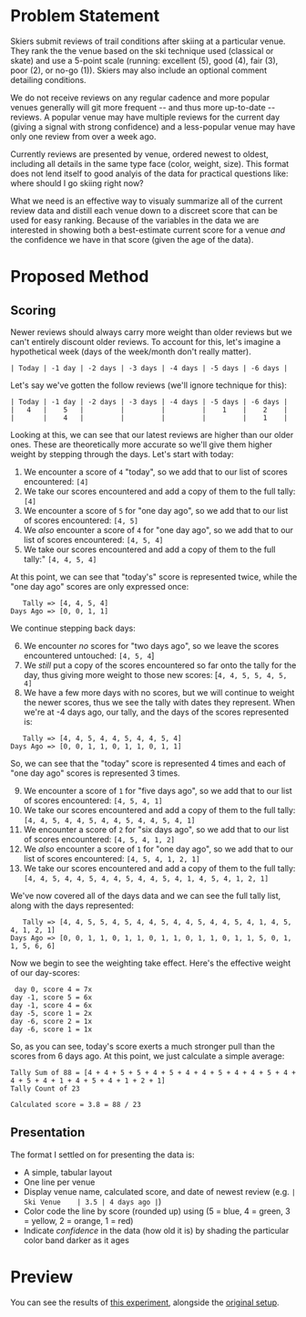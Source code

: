 # Problem Statement

Skiers submit reviews of trail conditions after skiing at a particular venue.  They rank the the venue based on the ski technique used (classical or skate) and use a 5-point scale (running: excellent (5), good (4), fair (3), poor (2), or no-go (1)).  Skiers may also include an optional comment detailing conditions.

We do not receive reviews on any regular cadence and more popular venues generally will git more frequent -- and thus more up-to-date -- reviews.  A popular venue may have multiple reviews for the current day (giving a signal with strong confidence) and a less-popular venue may have only one review from over a week ago.

Currently reviews are presented by venue, ordered newest to oldest, including all details in the same type face (color, weight, size).  This format does not lend itself to good analyis of the data for practical questions like: where should I go skiing right now?

What we need is an effective way to visualy summarize all of the current review data and distill each venue down to a discreet score that can be used for easy ranking.  Because of the variables in the data we are interested in showing both a best-estimate current score for a venue _and_ the confidence we have in that score (given the age of the data).

# Proposed Method

## Scoring

Newer reviews should always carry more weight than older reviews but we can't entirely discount older reviews.  To account for this, let's imagine a hypothetical week (days of the week/month don't really matter).

```
| Today | -1 day | -2 days | -3 days | -4 days | -5 days | -6 days |
```

Let's say we've gotten the follow reviews (we'll ignore technique for this):

```
| Today | -1 day | -2 days | -3 days | -4 days | -5 days | -6 days |
|   4   |    5   |         |         |         |    1    |    2    |
|       |    4   |         |         |         |         |    1    |
```

Looking at this, we can see that our latest reviews are higher than our older ones.  These are theoretically more accurate so we'll give them higher weight by stepping through the days.  Let's start with today:

1. We encounter a score of `4` "today", so we add that to our list of scores encountered: `[4]`
1. We take our scores encountered and add a copy of them to the full tally: `[4]`
1. We encounter a score of `5` for "one day ago", so we add that to our list of scores encountered: `[4, 5]`
1. We _also_ encounter a score of `4` for "one day ago", so we add that to our list of scores encountered: `[4, 5, 4]`
1. We take our scores encountered and add a copy of them to the full tally:" `[4, 4, 5, 4]`

At this point, we can see that "today's" score is represented twice, while the "one day ago" scores are only expressed once:

```
   Tally => [4, 4, 5, 4]
Days Ago => [0, 0, 1, 1]
```

We continue stepping back days:

6. We encounter _no_ scores for "two days ago", so we leave the scores encountered untouched: `[4, 5, 4`]
6. We _still_ put a copy of the scores encountered so far onto the tally for the day, thus giving more weight to those new scores: [`4, 4, 5, 5, 4, 5, 4]`
6. We have a few more days with no scores, but we will continue to weight the newer scores, thus we see the tally with dates they represent.  When we're at -4 days ago, our tally, and the days of the scores represented is:
```
   Tally => [4, 4, 5, 4, 4, 5, 4, 4, 5, 4]
Days Ago => [0, 0, 1, 1, 0, 1, 1, 0, 1, 1]
```

So, we can see that the "today" score is represented 4 times and each of "one day ago" scores is represented 3 times.

9. We encounter a score of `1` for "five days ago", so we add that to our list of scores encountered: `[4, 5, 4, 1]`
9. We take our scores encountered and add a copy of them to the full tally: `[4, 4, 5, 4, 4, 5, 4, 4, 5, 4, 4, 5, 4, 1]`
9. We encounter a score of `2` for "six days ago", so we add that to our list of scores encountered: `[4, 5, 4, 1, 2]`
9. We _also_ encounter a score of `1` for "one day ago", so we add that to our list of scores encountered: `[4, 5, 4, 1, 2, 1]`
9. We take our scores encountered and add a copy of them to the full tally: `[4, 4, 5, 4, 4, 5, 4, 4, 5, 4, 4, 5, 4, 1, 4, 5, 4, 1, 2, 1]`

We've now covered all of the days data and we can see the full tally list, along with the days represented:

```
   Tally => [4, 4, 5, 5, 4, 5, 4, 4, 5, 4, 4, 5, 4, 4, 5, 4, 1, 4, 5, 4, 1, 2, 1]
Days Ago => [0, 0, 1, 1, 0, 1, 1, 0, 1, 1, 0, 1, 1, 0, 1, 1, 5, 0, 1, 1, 5, 6, 6]
```

Now we begin to see the weighting take effect.  Here's the effective weight of our day-scores:

```
 day 0, score 4 = 7x
day -1, score 5 = 6x
day -1, score 4 = 6x
day -5, score 1 = 2x
day -6, score 2 = 1x
day -6, score 1 = 1x
```

So, as you can see, today's score exerts a much stronger pull than the scores from 6 days ago.  At this point, we just calculate a simple average:

```
Tally Sum of 88 = [4 + 4 + 5 + 5 + 4 + 5 + 4 + 4 + 5 + 4 + 4 + 5 + 4 + 4 + 5 + 4 + 1 + 4 + 5 + 4 + 1 + 2 + 1]
Tally Count of 23

Calculated score = 3.8 = 88 / 23
```

## Presentation

The format I settled on for presenting the data is:

 * A simple, tabular layout
 * One line per venue
 * Display venue name, calculated score, and date of newest review (e.g. `| Ski Venue    | 3.5 | 4 days ago |`)
 * Color code the line by score (rounded up) using (5 = blue, 4 = green, 3 = yellow, 2 = orange, 1 = red)
 * Indicate _confidence_ in the data (how old it is) by shading the particular color band darker as it ages

# Preview

You can see the results of [this experiment](https://theraccoonbear.github.io/site-customizations/improved.html), alongside the [original setup](https://theraccoonbear.github.io/site-customizations/original.html).

